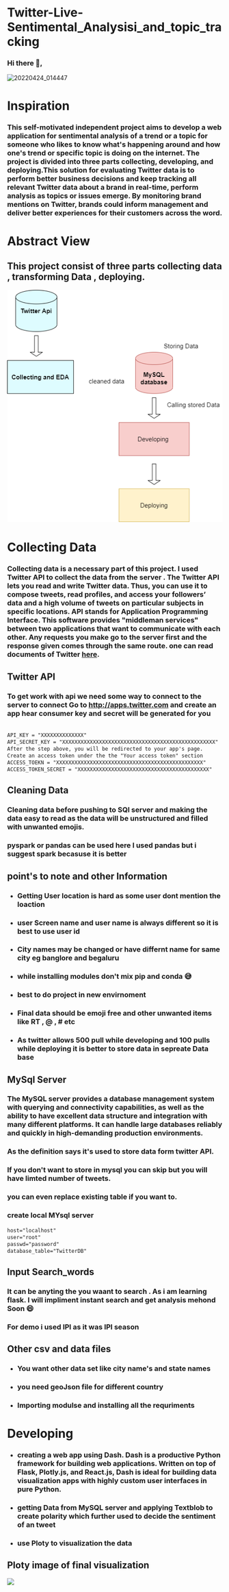 # Twitter-Live-Sentimental_Analysisi_and_topic_tracking
### Hi there 👋,
![20220424_014447](https://user-images.githubusercontent.com/68987382/164944757-f8c87551-1987-4526-8fdf-75f0efd03ff1.gif)

# Inspiration

### This self-motivated independent  project aims to develop a web application for sentimental analysis of a trend or a topic for someone who  likes to know what's happening around and how one's trend or specific topic is doing on the internet. The project is divided into three parts collecting, developing, and deploying.This solution for evaluating Twitter data is to perform better business decisions and keep tracking all relevant Twitter data about a brand in real-time, perform analysis as topics or issues emerge. By monitoring brand mentions on Twitter, brands could inform management and deliver better experiences for their customers across the word.

# Abstract View
  
 ## This project consist of three parts collecting data , transforming Data , deploying.
  
  ![](https://github.com/prajwal470/Twitter-Live-Sentimental_Analysis_and_topic_tracking/blob/0c585506bb285a74a9b13a18d8d62c1207c93688/Untitled%20Diagram.drawio.png)
 
 # Collecting Data

### Collecting data is a necessary part of this project. I  used Twitter API to collect the data from the server . The Twitter API lets you read and write Twitter data. Thus, you can use it to compose tweets, read profiles, and access your followers’ data and a high volume of tweets on particular subjects in specific locations. API stands for Application Programming Interface. This software provides "middleman services" between two applications that want to communicate with each other. Any requests you make go to the server first and the response given comes through the same route. one can read documents of Twitter [here](https://developer.twitter.com/en/docs/twitter-api).

## Twitter API

### To get work with api we need some way to connect to the server to connect Go to http://apps.twitter.com and create an app hear consumer key and secret will be generated for you
  ```
  
  API_KEY = "XXXXXXXXXXXXXX"
  API_SECRET_KEY = "XXXXXXXXXXXXXXXXXXXXXXXXXXXXXXXXXXXXXXXXXXXXXXXXXX"
  After the step above, you will be redirected to your app's page.
  Create an access token under the the "Your access token" section
  ACCESS_TOEKN = "XXXXXXXXXXXXXXXXXXXXXXXXXXXXXXXXXXXXXXXXXXXXXXXX"
  ACCESS_TOKEN_SECRET = "XXXXXXXXXXXXXXXXXXXXXXXXXXXXXXXXXXXXXXXXXXX"
  
  ```
## Cleaning Data
 
 ### Cleaning data before pushing to SQl server and making the data easy to read as the data will be unstructured and filled with unwanted emojis.
 ### pyspark or pandas can be used here I used pandas but i suggest spark becasuse it is better 
 
 
 ## point's to note and other Information
 - ### Getting User location is hard as some user dont mention the loaction
 - ### user Screen name and user name is always different so it is best to use user id
 - ### City names may be changed or have differnt name for same city eg banglore and begaluru
 - ### while installing modules don't mix pip and conda :sweat_smile: 
 - ### best to do project in new envirnoment
 - ### Final data should be emoji free and other unwanted items like RT , @ , # etc
 - ### As twitter allows 500 pull while developing and 100 pulls while deploying it is better to store data in sepreate Data base  
 
## MySql Server
 ### The MySQL server provides a database management system with querying and connectivity capabilities, as well as the ability to have excellent data structure and  integration with many different platforms. It can handle large databases reliably and quickly in high-demanding production environments.
 ### As the definition says it's used to store data form twitter API.
 ### If you don't want to store in mysql you can skip but you will have limted number of tweets.
 ### you can even replace existing table if you want to.

### create local MYsql server

```
host="localhost"
user="root"
passwd="password"
database_table="TwitterDB"

```
## Input Search_words

### It can be anyting the you waant to search . As i am learning flask. I will impliment instant search and get analysis mehond Soon :smile:
### For demo i used IPl as it was IPl season

## Other csv and data files
- ### You want other data set like city name's and state names
- ### you need geoJson file for different country
- ### Importing modulse and installing all the requriments 

# Developing
- ### creating a web app using Dash. Dash is a productive Python framework for building web applications. Written on top of Flask, Plotly.js, and React.js, Dash is ideal for building data visualization apps with highly custom user interfaces in pure Python.
- ### getting Data from MySQL server and applying Textblob to create polarity which further used to decide the sentiment of an tweet 
- ### use Ploty to visualization the data 

## Ploty image of final visualization
  ![](![demo](https://user-images.githubusercontent.com/68987382/164971389-0bae6aba-4778-498c-8c77-459366941157.png))


 
 
